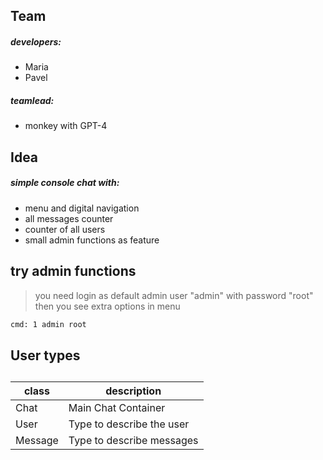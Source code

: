 ## Team
##### developers:
- Maria
- Pavel

##### teamlead:
- monkey with GPT-4

## Idea
##### simple console chat with:
- menu and digital navigation
- all messages counter
- counter of all users
- small admin functions as feature

## try admin functions
> you need login as default admin user "admin" with password "root"
> then you see extra options in menu
```sh
cmd: 1 admin root
```

## User types
##
|class| description|
| ------ | ------ |
|Chat|Main Chat Container|
|User| Type to describe the user|
|Message| Type to describe messages|
